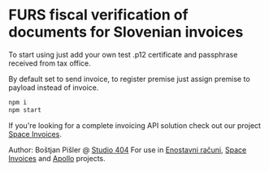 # FURS fiscal verification of documents for Slovenian invoices

To start using just add your own test .p12 certificate and passphrase received from tax office.

By default set to send invoice, to register premise just assign premise to payload instead of invoice.

```bash
npm i
npm start
```

If you're looking for a complete invoicing API solution check out our project [Space Invoices](https://spaceinvoices.com).

Author: Boštjan Pišler @ [Studio 404](http://studio404.net)
For use in [Enostavni računi](https://enostavni-racuni.eu), [Space Invoices](https://spaceinvoices.com) and [Apollo](https://getapollo.io) projects.

